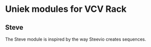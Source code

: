 # Uniek modules for VCV Rack #


## Steve

The Steve module is inspired by the way Steevio creates sequences.


